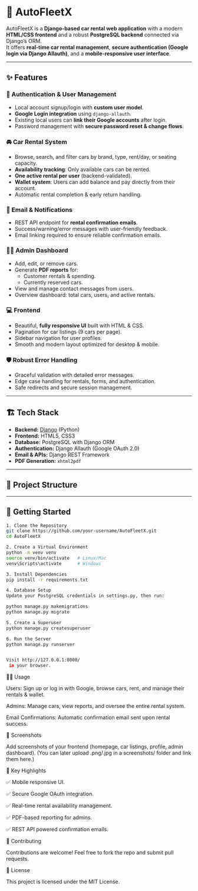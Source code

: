 # 🚗 AutoFleetX

AutoFleetX is a **Django-based car rental web application** with a modern **HTML/CSS frontend** and a robust **PostgreSQL backend** connected via Django’s ORM.  
It offers **real-time car rental management**, **secure authentication (Google login via Django Allauth)**, and a **mobile-responsive user interface**.

---

## ✨ Features

### 🔐 Authentication & User Management
- Local account signup/login with **custom user model**.
- **Google Login integration** using `django-allauth`.
- Existing local users can **link their Google accounts** after login.
- Password management with **secure password reset & change flows**.

### 🚘 Car Rental System
- Browse, search, and filter cars by brand, type, rent/day, or seating capacity.
- **Availability tracking**: Only available cars can be rented.
- **One active rental per user** (backend-validated).
- **Wallet system**: Users can add balance and pay directly from their account.
- Automatic rental completion & early return handling.

### 📩 Email & Notifications
- REST API endpoint for **rental confirmation emails**.
- Success/warning/error messages with user-friendly feedback.
- Email linking required to ensure reliable confirmation emails.

### 👨‍💼 Admin Dashboard
- Add, edit, or remove cars.
- Generate **PDF reports** for:
  - Customer rentals & spending.
  - Currently reserved cars.
- View and manage contact messages from users.
- Overview dashboard: total cars, users, and active rentals.

### 💻 Frontend
- Beautiful, **fully responsive UI** built with HTML & CSS.
- Pagination for car listings (9 cars per page).
- Sidebar navigation for user profiles.
- Smooth and modern layout optimized for desktop & mobile.

### 🛡️ Robust Error Handling
- Graceful validation with detailed error messages.
- Edge case handling for rentals, forms, and authentication.
- Safe redirects and secure session management.

---

## 🏗️ Tech Stack

- **Backend:** [Django](https://www.djangoproject.com/) (Python)
- **Frontend:** HTML5, CSS3
- **Database:** PostgreSQL with Django ORM
- **Authentication:** Django Allauth (Google OAuth 2.0)
- **Email & APIs:** Django REST Framework
- **PDF Generation:** `xhtml2pdf`

---

## 📂 Project Structure






---

## 🚀 Getting Started

```bash
1. Clone the Repository
git clone https://github.com/your-username/AutoFleetX.git
cd AutoFleetX

2. Create a Virtual Environment
python -m venv venv
source venv/bin/activate   # Linux/Mac
venv\Scripts\activate      # Windows

3. Install Dependencies
pip install -r requirements.txt

4. Database Setup
Update your PostgreSQL credentials in settings.py, then run:

python manage.py makemigrations
python manage.py migrate

5. Create a Superuser
python manage.py createsuperuser

6. Run the Server
python manage.py runserver


Visit http://127.0.0.1:8000/
 in your browser.
```  
🧑‍💻 Usage

Users: Sign up or log in with Google, browse cars, rent, and manage their rentals & wallet.

Admins: Manage cars, view reports, and oversee the entire rental system.

Email Confirmations: Automatic confirmation email sent upon rental success.

📸 Screenshots

Add screenshots of your frontend (homepage, car listings, profile, admin dashboard).
(You can later upload .png/.jpg in a screenshots/ folder and link them here.)

🔑 Key Highlights

✅ Mobile responsive UI.

✅ Secure Google OAuth integration.

✅ Real-time rental availability management.

✅ PDF-based reporting for admins.

✅ REST API powered confirmation emails.

🤝 Contributing

Contributions are welcome! Feel free to fork the repo and submit pull requests.

📜 License

This project is licensed under the MIT License.


